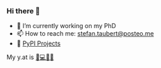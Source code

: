 ### Hi there 👋

- 🔭 I’m currently working on my PhD
- 📫 How to reach me: stefan.taubert@posteo.me
- 🐍 [PyPI Projects](https://pypi.org/user/stefantaubert/)

My y.at is [🐍💻🔬🤓](https://y.at/%F0%9F%90%8D%F0%9F%92%BB%F0%9F%94%AC%F0%9F%A4%93)
